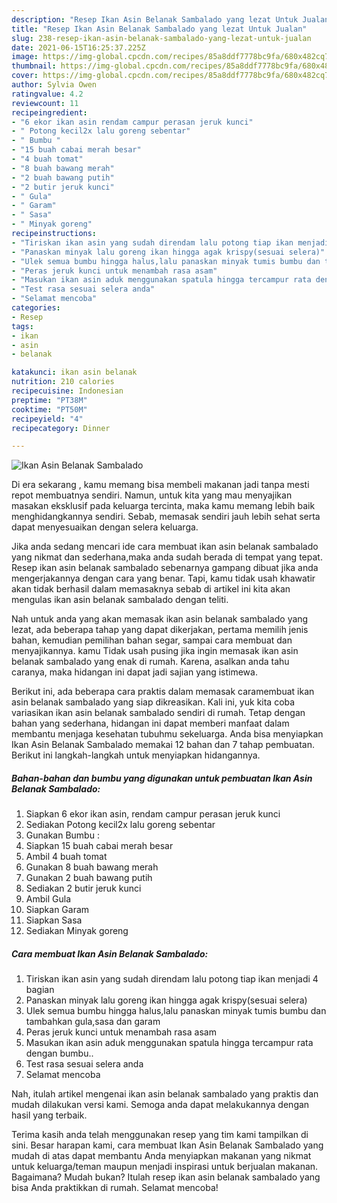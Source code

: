 ```yaml
---
description: "Resep Ikan Asin Belanak Sambalado yang lezat Untuk Jualan"
title: "Resep Ikan Asin Belanak Sambalado yang lezat Untuk Jualan"
slug: 238-resep-ikan-asin-belanak-sambalado-yang-lezat-untuk-jualan
date: 2021-06-15T16:25:37.225Z
image: https://img-global.cpcdn.com/recipes/85a8ddf7778bc9fa/680x482cq70/ikan-asin-belanak-sambalado-foto-resep-utama.jpg
thumbnail: https://img-global.cpcdn.com/recipes/85a8ddf7778bc9fa/680x482cq70/ikan-asin-belanak-sambalado-foto-resep-utama.jpg
cover: https://img-global.cpcdn.com/recipes/85a8ddf7778bc9fa/680x482cq70/ikan-asin-belanak-sambalado-foto-resep-utama.jpg
author: Sylvia Owen
ratingvalue: 4.2
reviewcount: 11
recipeingredient:
- "6 ekor ikan asin rendam campur perasan jeruk kunci"
- " Potong kecil2x lalu goreng sebentar"
- " Bumbu "
- "15 buah cabai merah besar"
- "4 buah tomat"
- "8 buah bawang merah"
- "2 buah bawang putih"
- "2 butir jeruk kunci"
- " Gula"
- " Garam"
- " Sasa"
- " Minyak goreng"
recipeinstructions:
- "Tiriskan ikan asin yang sudah direndam lalu potong tiap ikan menjadi 4 bagian"
- "Panaskan minyak lalu goreng ikan hingga agak krispy(sesuai selera)"
- "Ulek semua bumbu hingga halus,lalu panaskan minyak tumis bumbu dan tambahkan gula,sasa dan garam"
- "Peras jeruk kunci untuk menambah rasa asam"
- "Masukan ikan asin aduk menggunakan spatula hingga tercampur rata dengan bumbu.."
- "Test rasa sesuai selera anda"
- "Selamat mencoba"
categories:
- Resep
tags:
- ikan
- asin
- belanak

katakunci: ikan asin belanak 
nutrition: 210 calories
recipecuisine: Indonesian
preptime: "PT38M"
cooktime: "PT50M"
recipeyield: "4"
recipecategory: Dinner

---
```



![Ikan Asin Belanak Sambalado](https://img-global.cpcdn.com/recipes/85a8ddf7778bc9fa/680x482cq70/ikan-asin-belanak-sambalado-foto-resep-utama.jpg)

Di era  sekarang , kamu memang bisa membeli makanan jadi tanpa mesti repot membuatnya sendiri. Namun, untuk kita yang mau menyajikan masakan eksklusif pada keluarga tercinta, maka kamu memang lebih baik menghidangkannya sendiri. Sebab, memasak sendiri jauh lebih sehat serta dapat menyesuaikan dengan selera keluarga.

Jika anda sedang mencari ide cara membuat ikan asin belanak sambalado yang nikmat dan sederhana,maka anda sudah berada di tempat yang tepat. Resep ikan asin belanak sambalado  sebenarnya gampang dibuat jika anda mengerjakannya dengan cara yang benar. Tapi, kamu tidak usah khawatir akan tidak berhasil dalam memasaknya 
sebab di artikel ini kita akan mengulas ikan asin belanak sambalado dengan teliti.  



Nah untuk anda yang akan memasak ikan asin belanak sambalado yang lezat, ada beberapa tahap yang dapat dikerjakan, pertama memilih jenis bahan, kemudian pemilihan bahan segar, sampai cara membuat dan menyajikannya. kamu Tidak usah pusing jika ingin memasak ikan asin belanak sambalado yang enak di rumah. Karena, asalkan anda  tahu caranya, maka hidangan ini dapat jadi sajian yang istimewa.

Berikut ini, ada beberapa cara praktis  dalam memasak caramembuat ikan asin belanak sambalado yang siap dikreasikan. Kali ini, yuk kita coba variasikan ikan asin belanak sambalado sendiri di rumah. Tetap dengan bahan yang sederhana, hidangan ini dapat memberi manfaat dalam membantu menjaga kesehatan tubuhmu sekeluarga. Anda bisa menyiapkan Ikan Asin Belanak Sambalado memakai 12 bahan dan 7 tahap pembuatan. Berikut ini langkah-langkah untuk menyiapkan hidangannya.

<!--inarticleads1-->

##### Bahan-bahan dan bumbu yang digunakan untuk pembuatan Ikan Asin Belanak Sambalado:

1. Siapkan 6 ekor ikan asin, rendam campur perasan jeruk kunci
1. Sediakan  Potong kecil2x lalu goreng sebentar
1. Gunakan  Bumbu :
1. Siapkan 15 buah cabai merah besar
1. Ambil 4 buah tomat
1. Gunakan 8 buah bawang merah
1. Gunakan 2 buah bawang putih
1. Sediakan 2 butir jeruk kunci
1. Ambil  Gula
1. Siapkan  Garam
1. Siapkan  Sasa
1. Sediakan  Minyak goreng




<!--inarticleads2-->

##### Cara membuat Ikan Asin Belanak Sambalado:

1. Tiriskan ikan asin yang sudah direndam lalu potong tiap ikan menjadi 4 bagian
1. Panaskan minyak lalu goreng ikan hingga agak krispy(sesuai selera)
1. Ulek semua bumbu hingga halus,lalu panaskan minyak tumis bumbu dan tambahkan gula,sasa dan garam
1. Peras jeruk kunci untuk menambah rasa asam
1. Masukan ikan asin aduk menggunakan spatula hingga tercampur rata dengan bumbu..
1. Test rasa sesuai selera anda
1. Selamat mencoba




Nah, itulah artikel mengenai  ikan asin belanak sambalado  yang praktis dan mudah dilakukan versi kami. Semoga anda dapat melakukannya dengan hasil yang terbaik. 

Terima kasih anda telah menggunakan resep yang tim kami tampilkan di sini. Besar harapan kami, cara membuat  Ikan Asin Belanak Sambalado yang mudah di atas dapat membantu Anda menyiapkan makanan yang nikmat untuk keluarga/teman maupun menjadi inspirasi untuk berjualan makanan. Bagaimana? Mudah bukan? Itulah resep ikan asin belanak sambalado yang bisa Anda praktikkan di rumah. Selamat mencoba!

